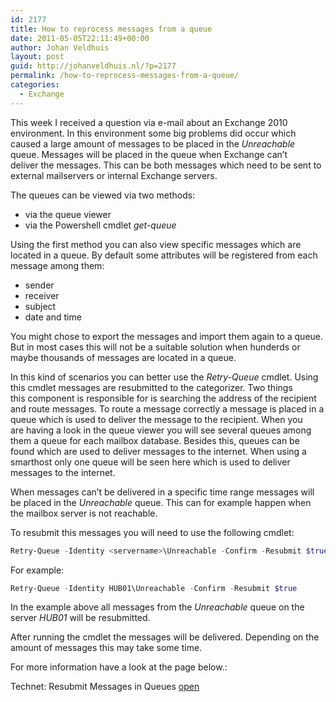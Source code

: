 ```yaml
---
id: 2177
title: How to reprocess messages from a queue
date: 2011-05-05T22:11:49+00:00
author: Johan Veldhuis
layout: post
guid: http://johanveldhuis.nl/?p=2177
permalink: /how-to-reprocess-messages-from-a-queue/
categories:
  - Exchange
---
```

This week I received a question via e-mail about an Exchange 2010 environment. In this environment some big problems did occur which caused a large amount of messages to be placed in the _Unreachable_ queue. Messages will be placed in the queue when Exchange can&#8217;t deliver the messages. This can be both messages which need to be sent to external mailservers or internal Exchange servers.

The queues can be viewed via two methods:

  * via the queue viewer
  * via the Powershell cmdlet _get-queue_

Using the first method you can also view specific messages which are located in a queue. By default some attributes will be registered from each message among them:

  * sender
  * receiver
  * subject
  * date and time

You might chose to export the messages and import them again to a queue. But in most cases this will not be a suitable solution when hunderds or maybe thousands of messages are located in a queue.

In this kind of scenarios you can better use the _Retry-Queue_ cmdlet. Using this cmdlet messages are resubmitted to the categorizer. Two things this component is responsible for is searching the address of the recipient and route messages. To route a message correctly a message is placed in a queue which is used to deliver the message to the recipient. When you are having a look in the queue viewer you will see several queues among them a queue for each mailbox database. Besides this, queues can be found which are used to deliver messages to the internet. When using a smarthost only one queue will be seen here which is used to deliver messages to the internet.

When messages can&#8217;t be delivered in a specific time range messages will be placed in the _Unreachable_ queue. This can for example happen when the mailbox server is not reachable.

To resubmit this messages you will need to use the following cmdlet:

```PowerShell
Retry-Queue -Identity <servername>\Unreachable -Confirm -Resubmit $true
```

For example:

```PowerShell
Retry-Queue -Identity HUB01\Unreachable -Confirm -Resubmit $true
```

In the example above all messages from the _Unreachable_ queue on the server _HUB01_ will be resubmitted.

After running the cmdlet the messages will be delivered. Depending on the amount of messages this may take some time.

For more information have a look at the page below.:

Technet: Resubmit Messages in Queues <a href="http://technet.microsoft.com/en-us/library/aa995987.aspx" target="_blank">open</a>